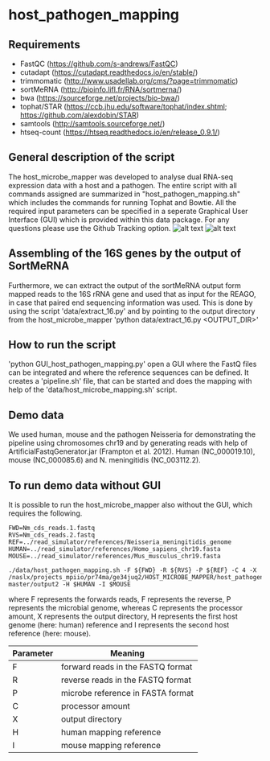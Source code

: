
# host_pathogen_mapping

## Requirements

- FastQC (https://github.com/s-andrews/FastQC)
- cutadapt (https://cutadapt.readthedocs.io/en/stable/)
- trimmomatic (http://www.usadellab.org/cms/?page=trimmomatic)
- sortMeRNA (http://bioinfo.lifl.fr/RNA/sortmerna/)
- bwa (https://sourceforge.net/projects/bio-bwa/)
- tophat/STAR (https://ccb.jhu.edu/software/tophat/index.shtml; https://github.com/alexdobin/STAR)
- samtools (http://samtools.sourceforge.net/)
- htseq-count (https://htseq.readthedocs.io/en/release_0.9.1/)

## General description of the script
The host_microbe_mapper was developed to analyse dual RNA-seq expression data with a host and a pathogen.
The entire script with all commands assigned are summarized in "host_pathogen_mapping.sh" which 
includes the commands for running Tophat and Bowtie. All the required input parameters can be specified 
in a seperate Graphical User Interface (GUI) which is provided within this data package.
For any questions please use the Github Tracking option.
![alt text](https://github.com/nthomasCUBE/host_pathogen_mapping/blob/master/misc/pix.png)
![alt text](https://github.com/nthomasCUBE/host_pathogen_mapping/blob/master/misc/GUI_v0.png)

## Assembling of the 16S genes by the output of SortMeRNA
Furthermore, we can extract the output of the sortMeRNA output form mapped reads to the 16S rRNA
gene and used that as input for the REAGO, in case that paired end sequencing information was used.
This is done by using the script 'data/extract_16.py' and by pointing to the output directory from
the host_microbe_mapper 'python data/extract_16.py <OUTPUT_DIR>'

## How to run the script
'python GUI_host_pathogen_mapping.py' open a GUI where the FastQ files can be integrated and where
the reference sequences can be defined.
It creates a 'pipeline.sh' file, that can be started and does the mapping with help of the
'data/host_microbe_mapping.sh' script.

## Demo data
We used human, mouse and the pathogen Neisseria for demonstrating the pipeline using chromosomes chr19
and by generating reads with help of ArtificialFastqGenerator.jar (Frampton et al. 2012).
Human (NC_000019.10), mouse (NC_000085.6) and N. meningitidis (NC_003112.2).

## To run demo data without GUI

It is possible to run the host_microbe_mapper also without the GUI, which requires the following.

```
FWD=Nm_cds_reads.1.fastq
RVS=Nm_cds_reads.2.fastq
REF=../read_simulator/references/Neisseria_meningitidis_genome
HUMAN=../read_simulator/references/Homo_sapiens_chr19.fasta
MOUSE=../read_simulator/references/Mus_musculus_chr19.fasta

./data/host_pathogen_mapping.sh -F ${FWD} -R ${RVS} -P ${REF} -C 4 -X /naslx/projects_mpiio/pr74ma/ge34juq2/HOST_MICROBE_MAPPER/host_pathogen_mapping-master/output2 -H $HUMAN -I $MOUSE
```
where F represents the forwards reads, F represents the reverse, P represents the microbial genome,
whereas C represents the processor amount, X represents the output directory, H represents the first host genome
(here: human) reference and I represents the second host reference (here: mouse).

Parameter | Meaning
------------ | -------------
F | forward reads in the FASTQ format
R | reverse reads in the FASTQ format
P | microbe reference in FASTA format
C | processor amount 
X | output directory
H | human mapping reference
I | mouse mapping reference









